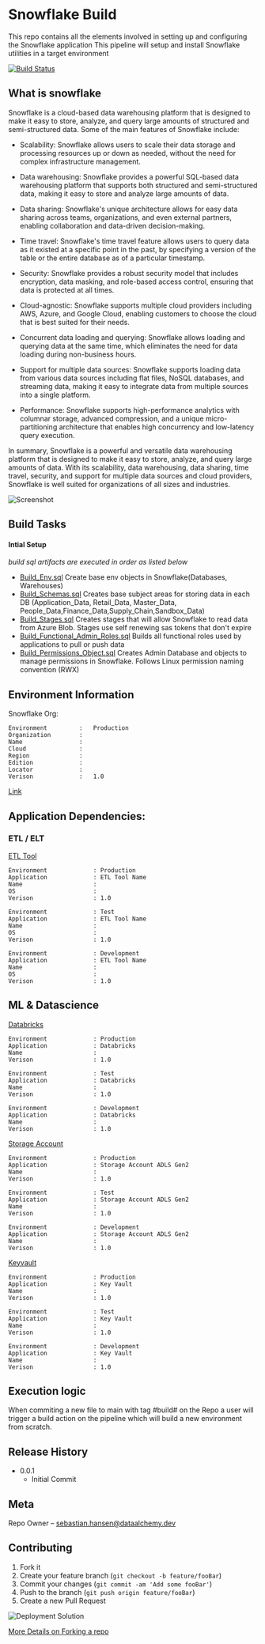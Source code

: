 # Snowflake Build
This repo contains all the elements involved in setting up and configuring the Snowflake application 
This pipeline will setup and install Snowflake utilities in a target environment  

[![Build Status][travis-image]][travis-url]

## What is snowflake



Snowflake is a cloud-based data warehousing platform that is designed to make it easy to store, analyze, and query large amounts of structured and semi-structured data. Some of the main features of Snowflake include:

- Scalability: Snowflake allows users to scale their data storage and processing resources up or down as needed, without the need for complex infrastructure management.

- Data warehousing: Snowflake provides a powerful SQL-based data warehousing platform that supports both structured and semi-structured data, making it easy to store and analyze large amounts of data.

- Data sharing: Snowflake's unique architecture allows for easy data sharing across teams, organizations, and even external partners, enabling collaboration and data-driven decision-making.

- Time travel: Snowflake's time travel feature allows users to query data as it existed at a specific point in the past, by specifying a version of the table or the entire database as of a particular timestamp.

- Security: Snowflake provides a robust security model that includes encryption, data masking, and role-based access control, ensuring that data is protected at all times.

- Cloud-agnostic: Snowflake supports multiple cloud providers including AWS, Azure, and Google Cloud, enabling customers to choose the cloud that is best suited for their needs.

- Concurrent data loading and querying: Snowflake allows loading and querying data at the same time, which eliminates the need for data loading during non-business hours.

- Support for multiple data sources: Snowflake supports loading data from various data sources including flat files, NoSQL databases, and streaming data, making it easy to integrate data from multiple sources into a single platform.

- Performance: Snowflake supports high-performance analytics with columnar storage, advanced compression, and a unique micro-partitioning architecture that enables high concurrency and low-latency query execution.

In summary, Snowflake is a powerful and versatile data warehousing platform that is designed to make it easy to store, analyze, and query large amounts of data. With its scalability, data warehousing, data sharing, time travel, security, and support for multiple data sources and cloud providers, Snowflake is well suited for organizations of all sizes and industries.


![Screenshot](Lifecycle.jpg)
## Build Tasks

#### Intial Setup
*build sql artifacts are executed in order as listed below*
- [Build_Env.sql](src\initial_setup_queries\Build_Env.sql) Create base env objects in Snowflake(Databases, Warehouses)
- [Build_Schemas.sql](src\initial_setup_queries\Build_Schemas.sql) Creates base subject areas for storing data in each DB (Application_Data, Retail_Data, Master_Data, People_Data,Finance_Data,Supply_Chain,Sandbox_Data)
- [Build_Stages.sql](src\initial_setup_queries\Build_Stages.sql) Creates stages that will allow Snowflake to read data from Azure Blob. Stages use self renewing sas tokens that don't expire
- [Build_Functional_Admin_Roles.sql](src\initial_setup_queries\Build_Functional_Admin_Roles.sql) Builds all functional roles used by applications to pull or push data
- [Build_Permissions_Object.sql](src\initial_setup_queries\Build_Permissions_Object.sql) Creates Admin Database and objects to manage permissions in Snowflake. Follows Linux permission naming convention (RWX)




## Environment Information
Snowflake Org:
```
Environment         :   Production
Organization        :	
Name                :	
Cloud               :	
Region              :	
Edition             :	
Locator             :	
Verison             :   1.0
```
[Link]()


## Application Dependencies:

### ETL / ELT 

[ETL Tool]()

```
Environment             : Production
Application             : ETL Tool Name
Name                    : 
OS                      : 
Verison                 : 1.0
```

```
Environment             : Test
Application             : ETL Tool Name
Name                    : 
OS                      : 
Verison                 : 1.0
```

```
Environment             : Development
Application             : ETL Tool Name
Name                    : 
OS                      : 
Verison                 : 1.0
```
## ML & Datascience
[Databricks]()
```
Environment             : Production
Application             : Databricks
Name                    : 
Verison                 : 1.0
```

```
Environment             : Test
Application             : Databricks
Name                    : 
Verison                 : 1.0
```

```
Environment             : Development
Application             : Databricks
Name                    : 
Verison                 : 1.0
```

[Storage Account]()
```
Environment             : Production
Application             : Storage Account ADLS Gen2
Name                    : 
Verison                 : 1.0
```
```
Environment             : Test
Application             : Storage Account ADLS Gen2
Name                    : 
Verison                 : 1.0
```
```
Environment             : Development
Application             : Storage Account ADLS Gen2
Name                    : 
Verison                 : 1.0
```


[Keyvault]()
```
Environment             : Production
Application             : Key Vault
Name                    : 
Verison                 : 1.0
```
```
Environment             : Test
Application             : Key Vault
Name                    : 
Verison                 : 1.0
```
```
Environment             : Development
Application             : Key Vault
Name                    : 
Verison                 : 1.0
```







## Execution logic

When commiting a new file to main with tag #build# on the Repo a user will trigger a build action on the pipeline which will build a new environment from scratch. 
## Release History

* 0.0.1
    * Initial Commit

## Meta
Repo Owner – sebastian.hansen@dataalchemy.dev

## Contributing

1. Fork it 
2. Create your feature branch (`git checkout -b feature/fooBar`)
3. Commit your changes (`git commit -am 'Add some fooBar'`)
4. Push to the branch (`git push origin feature/fooBar`)
5. Create a new Pull Request

![Deployment Solution][deployment-diagram]

 [More Details on Forking a repo](forking-repo)
<!-- Markdown link & img dfn's -->


[travis-image]: https://img.shields.io/travis/dbader/node-datadog-metrics/master.svg?style=flat-square
[travis-url]: https://travis-ci.org/dbader/node-datadog-metrics
[deployment-diagram]: https://lucid.app/publicSegments/view/714776b6-8cb5-4280-9957-ee1300c696d1/image.png
[forking-repo]: https://docs.microsoft.com/en-us/azure/devops/repos/git/forks?view=azure-devops&tabs=visual-studio-2019
[choco]: https://community.chocolatey.org/courses/getting-started/what-is-chocolatey
[snowflake-pbi-integration]: https://docs.snowflake.com/en/user-guide/oauth-powerbi.html

